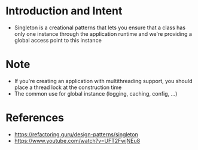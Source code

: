 # Introduction and Intent

- Singleton is a creational patterns that lets you ensure that a class has only one instance through the application runtime and we're providing a global access point to this instance

# Note

- If you're creating an application with multithreading support, you should place a thread lock at the construction time
- The common use for global instance (logging, caching, config, ...)

# References

- https://refactoring.guru/design-patterns/singleton
- https://www.youtube.com/watch?v=UFT2FwjNEu8
